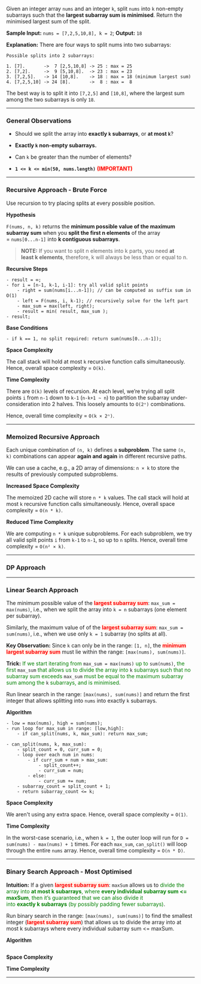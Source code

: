 
Given an integer array `nums` and an integer `k`, split `nums` into `k` non-empty subarrays such that the **largest subarray sum is minimised**. Return the minimised largest sum of the split.

**Sample Input:** `nums = [7,2,5,10,8], k = 2`; **Output:** `18`

**Explanation:** There are four ways to split nums into two subarrays:

```
Possible splits into 2 subarrays:

1. [7].       ->  7 [2,5,10,8] -> 25 : max = 25
2. [7,2].     ->  9 [5,10,8].  -> 23 : max = 23
3. [7,2,5].   -> 14 [10,8].    -> 18 : max = 18 (minimum largest sum)
4. [7,2,5,10] -> 24 [8].       ->  8 : max =  8
```

The best way is to split it into `[7,2,5]` and `[10,8]`, where the largest sum among the two subarrays is only `18`.

---
### General Observations

- Should we split the array into **exactly `k` subarrays**, or **at most `k`**?
- **Exactly `k` non-empty subarrays.**

- Can `k` be greater than the number of elements? 
- **`1 <= k <= min(50, nums.length)`** <strong><span style="color: red; background: #FFF1E8">(IMPORTANT)</span></strong>

---
### Recursive Approach - Brute Force

Use recursion to try placing splits at every possible position.

**Hypothesis** 

`F(nums, n, k)` returns the **minimum possible value of the maximum subarray sum** when you **split the first n elements** of the array = `nums[0...n-1]` into **k contiguous subarrays**.

> **NOTE:** If you want to split n elements into k parts, you need **at least k elements**, therefore, k will always be less than or equal to n.

**Recursive Steps**

```
- result = ∞;
- for i = [n-1, k-1, i-1]: try all valid split points
	- right = sum(nums[i...n-1]); // can be computed as suffix sum in O(1)
	- left = F(nums, i, k-1); // recursively solve for the left part
	- max_sum = max(left, right);
	- result = min( result, max_sum );
- result;
```

**Base Conditions**

```
- if k == 1, no split required: return sum(nums[0...n-1]);
```

**Space Complexity** 

The call stack will hold at most `k` recursive function calls simultaneously. Hence, overall space complexity = `O(k)`.

**Time Complexity** 

There are `O(k)` levels of recursion. At each level, we’re trying all split points `i` from `n-1` down to `k-1` (`n-k+1 ~ n`) to partition the subarray under-consideration into 2 halves.  This loosely amounts to `O(2ⁿ)` combinations. 

 Hence, overall time complexity = `O(k × 2ⁿ)`. 

---
### Memoized Recursive Approach

Each unique combination of `(n, k)` defines a **subproblem**. The same `(n, k)` combinations can appear **again and again** in different recursive paths.

We can use a cache, e.g., a 2D array of dimensions: `n × k`  to store the results of previously computed subproblems.

**Increased Space Complexity**

The memoized 2D cache will store `n * k` values. The call stack will hold at most `k` recursive function calls simultaneously. Hence, overall space complexity = `O(n * k)`.

**Reduced Time Complexity**

We are computing `n * k` unique subproblems. For each subproblem, we try all valid split points `i` from `k-1` to `n-1`, so up to `n` splits. Hence, overall time complexity = `O(n² × k)`.

---
### DP Approach

---
### Linear Search Approach

The minimum possible value of the <strong><span style="color: red; background: #FFF1E8">largest subarray sum</span></strong>: `max_sum = max(nums)`, i.e., when we split the array into `k = n` subarrays (one element per subarray). 

Similarly, the maximum value of of the <strong><span style="color: red; background: #FFF1E8">largest subarray sum</span></strong>: `max_sum = sum(nums)`, i.e., when we use only `k = 1` subarray (no splits at all). 

**Key Observation:** Since `k` can only be in the range: `[1, n]`, the <strong><span style="color: red; background: #FFF1E8">minimum largest subarray sum</span></strong> must lie within the range: `[max(nums), sum(nums)]`.

**Trick:** <span style="color: green;">If we start iterating from</span> `max_sum = max(nums)` <span style="color: green;">up to</span>  `sum(nums)`, <span style="color: green;">the first</span> `max_sum` <span style="color: green;">that allows us to divide the array into</span> `k` <span style="color: green;">subarrays such that no subarray sum exceeds</span> `max_sum` <span style="color: green;">must be equal to the maximum subarray sum among the</span> `k` <span style="color: green;">subarrays, and is minimised</span>.

Run linear search in the range: `[max(nums), sum(nums)]` and return the first integer that allows splitting into `nums` into exactly `k` subarrays.

**Algorithm**

```
- low = max(nums), high = sum(nums);
- run loop for max_sum in range: [low,high]:
	- if can_split(nums, k, max_sum): return max_sum;

- can_split(nums, k, max_sum):
	- split_count = 0, curr_sum = 0;
	- loop over each num in nums:
		- if curr_sum + num > max_sum:
			- split_count++;
			- curr_sum = num;
		- else:
			- curr_sum += num;
	- subarray_count = split_count + 1;
	- return subarray_count <= k;
```

**Space Complexity**

We aren't using any extra space. Hence, overall space complexity = `O(1)`.

**Time Complexity**

In the worst-case scenario, i.e., when `k = 1`, the outer loop will run for `D = sum(nums) - max(nums) + 1` times. For each `max_sum`, `can_split()` will loop through the entire `nums` array. Hence, overall time complexity = `O(n * D)`.

---
### Binary Search Approach - Most Optimised

**Intuition:** If a given <strong><span style="color: red; background: #FFF1E8">largest subarray sum</span></strong>: `maxSum` allows us to <span style="color: green;"> divide the array into <strong>at most k subarrays</strong>, where <strong>every individual subarray sum &lt;= maxSum</strong>, then it’s guaranteed that we can also divide it into <strong>exactly k subarrays</strong> (by possibly padding fewer subarrays)</span>.

Run binary search in the range: `[max(nums), sum(nums)]` to find the smallest integer (<strong><span style="color: red; background: #FFF1E8">largest subarray sum</span></strong>) that allows us to divide the array into at most k subarrays where every individual subarray sum <= maxSum.

**Algorithm**

```
```

**Space Complexity**

**Time Complexity**

---





